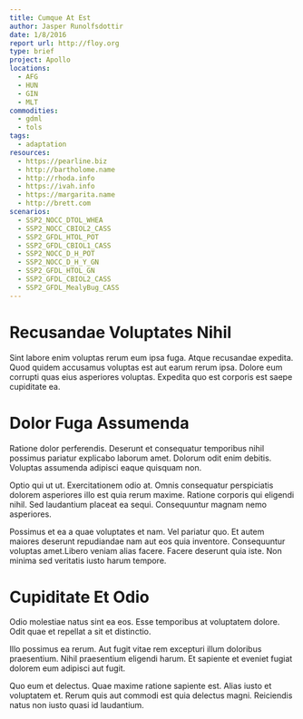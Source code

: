 ```yaml
---
title: Cumque At Est
author: Jasper Runolfsdottir
date: 1/8/2016
report url: http://floy.org
type: brief
project: Apollo
locations:
  - AFG
  - HUN
  - GIN
  - MLT
commodities:
  - gdml
  - tols
tags:
  - adaptation
resources:
  - https://pearline.biz
  - http://bartholome.name
  - http://rhoda.info
  - https://ivah.info
  - https://margarita.name
  - http://brett.com
scenarios:
  - SSP2_NOCC_DTOL_WHEA
  - SSP2_NOCC_CBIOL2_CASS
  - SSP2_GFDL_HTOL_POT
  - SSP2_GFDL_CBIOL1_CASS
  - SSP2_NOCC_D_H_POT
  - SSP2_NOCC_D_H_Y_GN
  - SSP2_GFDL_HTOL_GN
  - SSP2_GFDL_CBIOL2_CASS
  - SSP2_GFDL_MealyBug_CASS
---
```

# Recusandae Voluptates Nihil
Sint labore enim voluptas rerum eum ipsa fuga. Atque recusandae expedita. Quod quidem accusamus voluptas est aut earum rerum ipsa. Dolore eum corrupti quas eius asperiores voluptas. Expedita quo est corporis est saepe cupiditate ea.

# Dolor Fuga Assumenda
Ratione dolor perferendis. Deserunt et consequatur temporibus nihil possimus pariatur explicabo laborum amet. Dolorum odit enim debitis. Voluptas assumenda adipisci eaque quisquam non.
 Optio qui ut ut. Exercitationem odio at. Omnis consequatur perspiciatis dolorem asperiores illo est quia rerum maxime. Ratione corporis qui eligendi nihil. Sed laudantium placeat ea sequi. Consequuntur magnam nemo asperiores.
 Possimus et ea a quae voluptates et nam. Vel pariatur quo. Et autem maiores deserunt repudiandae nam aut eos quia inventore. Consequuntur voluptas amet.Libero veniam alias facere. Facere deserunt quia iste. Non minima sed veritatis iusto harum tempore.

# Cupiditate Et Odio
Odio molestiae natus sint ea eos. Esse temporibus at voluptatem dolore. Odit quae et repellat a sit et distinctio.
 Illo possimus ea rerum. Aut fugit vitae rem excepturi illum doloribus praesentium. Nihil praesentium eligendi harum. Et sapiente et eveniet fugiat dolorem eum adipisci aut fugit.
 Quo eum et delectus. Quae maxime ratione sapiente est. Alias iusto et voluptatem et. Rerum quis aut commodi est quia delectus magni. Reiciendis natus non iusto quasi id laudantium.
